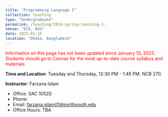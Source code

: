 ```yaml
---
title: "Programming Language I"
collection: teaching
type: "Undergraduate"
permalink: /teaching/2014-spring-teaching-1.
venue: "ECE, NSU"
date: 2023-01-15
location: "Dhaka, Bangladesh"
---
```


<span style="color:red">Information on this page has not been updated since January 13, 2023. Students should go to Canvas for the most up-to-date course syllabus and materials.</span>

**Time and Location**: Tuesday and Thursday, 12:30 PM - 1:45 PM. NCB 270.

**Instructor**: Farzana Islam
- Office: SAC 1052D
- Phone: 
- Email: farzana.islam01@northsouth.edu
- Office Hours: TBA


